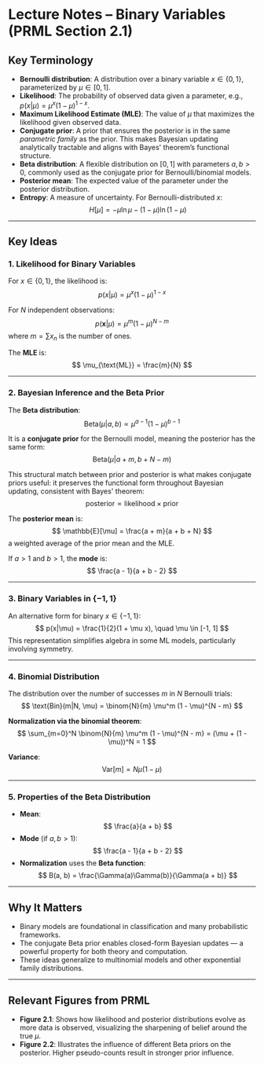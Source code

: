 # Lecture Notes – Binary Variables (PRML Section 2.1)

## Key Terminology

- **Bernoulli distribution**: A distribution over a binary variable $x \in \{0,1\}$, parameterized by $\mu \in [0, 1]$.
- **Likelihood**: The probability of observed data given a parameter, e.g., $p(x|\mu) = \mu^x(1 - \mu)^{1 - x}$.
- **Maximum Likelihood Estimate (MLE)**: The value of $\mu$ that maximizes the likelihood given observed data.
- **Conjugate prior**: A prior that ensures the posterior is in the same *parametric family* as the prior. This makes Bayesian updating analytically tractable and aligns with Bayes' theorem’s functional structure.
- **Beta distribution**: A flexible distribution on $[0,1]$ with parameters $a, b > 0$, commonly used as the conjugate prior for Bernoulli/binomial models.
- **Posterior mean**: The expected value of the parameter under the posterior distribution.
- **Entropy**: A measure of uncertainty. For Bernoulli-distributed $x$:
  $$
  H[\mu] = -\mu \ln \mu - (1 - \mu) \ln (1 - \mu)
  $$

---

## Key Ideas

### 1. Likelihood for Binary Variables

For $x \in \{0,1\}$, the likelihood is:
$$
p(x|\mu) = \mu^x (1 - \mu)^{1 - x}
$$

For $N$ independent observations:
$$
p(\mathbf{x}|\mu) = \mu^m (1 - \mu)^{N - m}
$$
where $m = \sum x_n$ is the number of ones.

The **MLE** is:
$$
\mu_{\text{ML}} = \frac{m}{N}
$$

---

### 2. Bayesian Inference and the Beta Prior

The **Beta distribution**:
$$
\text{Beta}(\mu|a,b) \propto \mu^{a - 1}(1 - \mu)^{b - 1}
$$

It is a **conjugate prior** for the Bernoulli model, meaning the posterior has the same form:
$$
\text{Beta}(\mu | a + m, b + N - m)
$$

This structural match between prior and posterior is what makes conjugate priors useful: it preserves the functional form throughout Bayesian updating, consistent with Bayes' theorem:
$$
\text{posterior} \propto \text{likelihood} \times \text{prior}
$$

The **posterior mean** is:
$$
\mathbb{E}[\mu] = \frac{a + m}{a + b + N}
$$
a weighted average of the prior mean and the MLE.

If $a > 1$ and $b > 1$, the **mode** is:
$$
\frac{a - 1}{a + b - 2}
$$

---

### 3. Binary Variables in $\{-1, 1\}$

An alternative form for binary $x \in \{-1, 1\}$:
$$
p(x|\mu) = \frac{1}{2}(1 + \mu x), \quad \mu \in [-1, 1]
$$
This representation simplifies algebra in some ML models, particularly involving symmetry.

---

### 4. Binomial Distribution

The distribution over the number of successes $m$ in $N$ Bernoulli trials:
$$
\text{Bin}(m|N, \mu) = \binom{N}{m} \mu^m (1 - \mu)^{N - m}
$$

**Normalization via the binomial theorem**:
$$
\sum_{m=0}^N \binom{N}{m} \mu^m (1 - \mu)^{N - m} = (\mu + (1 - \mu))^N = 1
$$

**Variance**:
$$
\mathrm{Var}[m] = N \mu (1 - \mu)
$$

---

### 5. Properties of the Beta Distribution

- **Mean**:
  $$
  \frac{a}{a + b}
  $$
- **Mode** (if $a,b > 1$):
  $$
  \frac{a - 1}{a + b - 2}
  $$
- **Normalization** uses the **Beta function**:
  $$
  B(a, b) = \frac{\Gamma(a)\Gamma(b)}{\Gamma(a + b)}
  $$

---

## Why It Matters

- Binary models are foundational in classification and many probabilistic frameworks.
- The conjugate Beta prior enables closed-form Bayesian updates — a powerful property for both theory and computation.
- These ideas generalize to multinomial models and other exponential family distributions.

---

## Relevant Figures from PRML

- **Figure 2.1**: Shows how likelihood and posterior distributions evolve as more data is observed, visualizing the sharpening of belief around the true $\mu$.
- **Figure 2.2**: Illustrates the influence of different Beta priors on the posterior. Higher pseudo-counts result in stronger prior influence.

